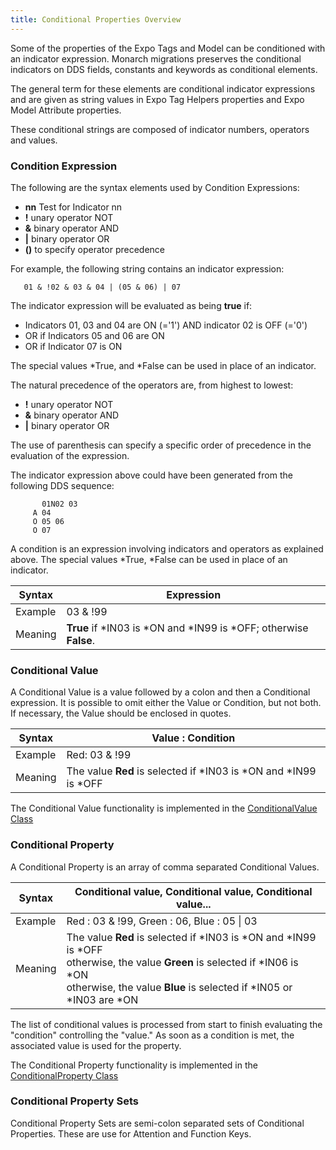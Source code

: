 ```yaml
---
title: Conditional Properties Overview
---
```


Some of the properties of the Expo Tags and Model can be conditioned with an indicator expression. Monarch migrations preserves the conditional indicators on DDS fields, constants and keywords as conditional elements. 

The general term for these elements are conditional indicator expressions and are given as string values in Expo Tag Helpers properties and Expo Model Attribute properties.

These conditional strings are composed of indicator numbers, operators and values. 


### Condition Expression
The following are the syntax elements used by Condition Expressions:

 + **nn** Test for Indicator nn
 + **!** unary operator NOT
 + **&** binary operator AND
 + **\|** binary operator OR
 + **()** to specify operator precedence

For example, the following string contains an indicator expression:
```   
   01 & !02 & 03 & 04 | (05 & 06) | 07
```

The indicator expression will be evaluated as being **true** if: 
 + Indicators 01, 03 and 04 are ON (='1') AND indicator 02 is OFF (='0')
 + OR if Indicators 05 and 06 are ON
 + OR if Indicator 07 is ON

The special values *True, and *False can be used in place of an indicator.

The natural precedence of the operators are, from highest to lowest:
 + **!** unary operator NOT
 + **&** binary operator AND
 + **\|** binary operator OR

The use of parenthesis can specify a specific order of precedence in the evaluation of the expression.

The indicator expression above could have been generated from the following DDS sequence:

```
       01N02 03
     A 04
     O 05 06
     O 07
```

A condition is an expression involving indicators and operators as explained above. The special values *True, *False can be used in place of an indicator.

| Syntax  | Expression |
| ------- | ---------- |
| Example |	03 & !99   |
| Meaning |	**True** if *IN03 is *ON and *IN99 is *OFF; otherwise **False**.


### Conditional Value
A Conditional Value is a value followed by a colon and then a Conditional expression. It is possible to omit either the Value or Condition, but not both. If necessary, the Value should be enclosed in quotes.

|Syntax	  | Value : Condition
| ------- | ---------- |
|Example  | Red: 03 & !99
|Meaning  | The value **Red** is selected if *IN03 is *ON and *IN99 is *OFF

The Conditional Value functionality is implemented in the [ConditionalValue Class](/reference/asna-qsys-expo/expo-model/conditional-value.html)

### Conditional Property
A Conditional Property is an array of comma separated Conditional Values.

|Syntax	  | Conditional value, Conditional value, Conditional value...
| ------- | ---------- |
|Example  | Red : 03 & !99, Green : 06, Blue : 05 \| 03
|Meaning  | The value **Red** is selected if *IN03 is *ON and *IN99 is *OFF <br/>otherwise, the value **Green** is selected if *IN06 is *ON <br/>otherwise, the value **Blue** is selected if *IN05 or *IN03 are *ON


The list of conditional values is processed from start to finish evaluating the "condition" controlling the "value." As soon as a condition is met, the associated value is used for the property. 

The Conditional Property functionality is implemented in the [ConditionalProperty Class](/reference/asna-qsys-expo/expo-model/conditional-property.html)


### Conditional Property Sets
Conditional Property Sets are semi-colon separated sets of Conditional Properties. These are use for Attention and Function Keys.
